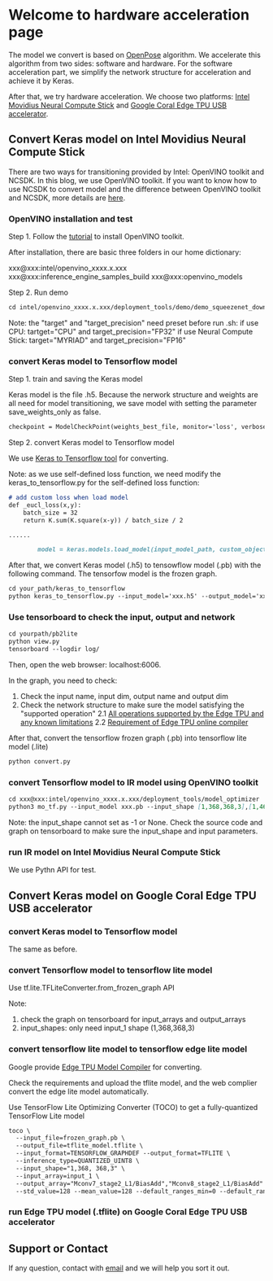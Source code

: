 # Welcome to hardware acceleration page

The model we convert is based on [OpenPose](https://github.com/CMU-Perceptual-Computing-Lab/openpose) algorithm. We accelerate this algorithm from two sides: software and hardware. For the software acceleration part, we simplify the network structure for acceleration and achieve it by Keras. 

After that, we try hardware acceleration. We choose two platforms: [Intel Movidius Neural Compute Stick](https://software.intel.com/en-us/neural-compute-stick) and [Google Coral Edge TPU USB accelerator](https://coral.withgoogle.com).

## Convert Keras model on Intel Movidius Neural Compute Stick 

There are two ways for transitioning provided by Intel: OpenVINO toolkit and NCSDK. In this blog, we use OpenVINO toolkit. If you want to know how to use NCSDK to convert model and the difference between OpenVINO toolkit and NCSDK, more details are [here](https://software.intel.com/en-us/articles/transitioning-from-intel-movidius-neural-compute-sdk-to-openvino-toolkit).

### OpenVINO installation and test

Step 1. Follow the [tutorial](https://software.intel.com/en-us/articles/get-started-with-neural-compute-stick) to install OpenVINO toolkit. 

After installation, there are basic three folders in our home dictionary:

xxx@xxx:intel/openvino_xxxx.x.xxx
xxx@xxx:inference_engine_samples_build
xxx@xxx:openvino_models

Step 2. Run demo

```markdown
cd intel/openvino_xxxx.x.xxx/deployment_tools/demo/demo_squeezenet_download_convert_run.sh
```

Note: the "target" and "target_precision" need preset before run .sh:
if use CPU: tartget="CPU" and target_precision="FP32"
if use Neural Compute Stick: target="MYRIAD" and target_precision="FP16"

### convert Keras model to Tensorflow model

Step 1. train and saving the Keras model

Keras model is the file .h5. Because the nerwork structure and weights are all need for model transitioning, we save model with setting the parameter save_weights_only as false.

```markdown
checkpoint = ModelCheckPoint(weights_best_file, monitor='loss', verbose=0, save_best_only=False, save_weights_only=False, mode='min', period=1)
```

Step 2. convert Keras model to Tensorflow model

We use [Keras to Tensorflow tool](https://github.com/amir-abdi/keras_to_tensorflow) for converting.

Note: as we use self-defined loss function, we need modify the keras_to_tensorflow.py for the self-defined loss function:

```markdown
# add custom loss when load model
def _eucl_loss(x,y):
    batch_size = 32
    return K.sum(K.square(x-y)) / batch_size / 2

......

        model = keras.models.load_model(input_model_path, custom_objects={'_eucl_loss':_eucl_loss})
```

After that, we convert Keras model (.h5) to tensowflow model (.pb) with the following command. The tensorfow model is the frozen graph.

```markdown
cd your_path/keras_to_tensorflow
python keras_to_tensorflow.py --input_model='xxx.h5' --output_model='xxx.pb'
```

### Use tensorboard to check the input, output and network

```markdown
cd yourpath/pb2lite
python view.py
tensorboard --logdir log/
```
Then, open the web browser: localhost:6006. 

In the graph, you need to check:
1. Check the input name, input dim, output name and output dim
2. Check the network structure to make sure the model satisfying the "supported operation"
2.1 [All operations supported by the Edge TPU and any known limitations](https://coral.withgoogle.com/docs/edgetpu/models-intro/)
2.2 [Requirement of Edge TPU online compiler](https://coral.withgoogle.com/web-compiler/)

After that, convert the tensorflow frozen graph (.pb) into tensorflow lite model (.lite)

```markdown
python convert.py
```


### convert Tensorflow model to IR model using OpenVINO toolkit

```markdown
cd xxx@xxx:intel/openvino_xxxx.x.xxx/deployment_tools/model_optimizer
python3 mo_tf.py --input_model xxx.pb --input_shape [1,368,368,3],[1,46,46,38],[1,46,46,19] --input input_1,input_2,input_3 --data_type FP16 --output_dir /tmp/
```

Note: the input_shape cannot set as -1 or None. Check the source code and graph on tensorboard to make sure the input_shape and input parameters. 

### run IR model on Intel Movidius Neural Compute Stick 

We use Pythn API for test. 

## Convert Keras model on Google Coral Edge TPU USB accelerator

### convert Keras model to Tensorflow model

The same as before.

### convert Tensorflow model to tensorflow lite model

Use tf.lite.TFLiteConverter.from_frozen_graph API

Note: 
1. check the graph on tensorboard for input_arrays and output_arrays
2. input_shapes: only need input_1 shape (1,368,368,3)

### convert tensorflow lite model to tensorflow edge lite model

Google provide [Edge TPU Model Compiler](https://coral.withgoogle.com/web-compiler) for converting.

Check the requirements and upload the tflite model, and the web complier convert the edge lite model automatically.

Use TensorFlow Lite Optimizing Converter (TOCO) to get a fully-quantized TensorFlow Lite model

```markdown
toco \
  --input_file=frozen_graph.pb \
  --output_file=tflite_model.tflite \
  --input_format=TENSORFLOW_GRAPHDEF --output_format=TFLITE \
  --inference_type=QUANTIZED_UINT8 \
  --input_shape="1,368, 368,3" \
  --input_array=input_1 \
  --output_array="Mconv7_stage2_L1/BiasAdd","Mconv8_stage2_L1/BiasAdd" \
  --std_value=128 --mean_value=128 --default_ranges_min=0 --default_ranges_max=6
```

### run Edge TPU model (.tflite) on Google Coral Edge TPU USB accelerator



## Support or Contact

If any question, contact with [email](nicolekliao@163.com) and we will help you sort it out.
